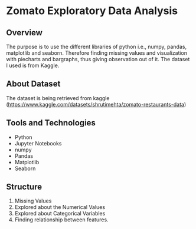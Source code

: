 # Zomato Exploratory Data Analysis

## Overview

The purpose is to use the different libraries of python i.e., numpy, pandas, matplotlib and seaborn. Therefore finding missing values and visualization with piecharts and bargraphs, thus giving observation out of it. The dataset I used is from Kaggle.

## About Dataset
 
The dataset is being retrieved from kaggle (https://www.kaggle.com/datasets/shrutimehta/zomato-restaurants-data)

## Tools and Technologies

- Python
- Jupyter Notebooks
- numpy
- Pandas
- Matplotlib
- Seaborn

## Structure

1. Missing Values
2. Explored about the Numerical Values
3. Explored about Categorical Variables
4. Finding relationship between features.

